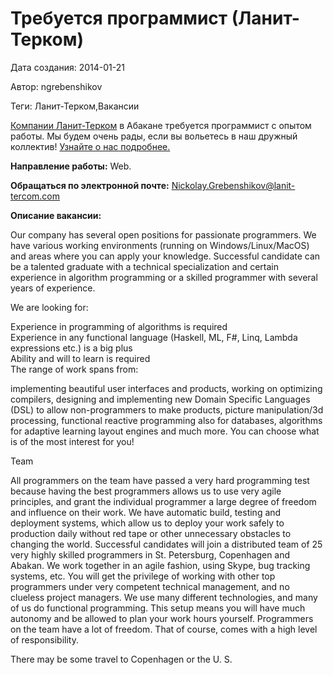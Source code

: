 # Требуется программист (Ланит-Терком)

Дата создания: 2014-01-21

Автор: ngrebenshikov

Теги: Ланит-Терком,Вакансии

[Компании Ланит-Терком](http://www.lanit-tercom.com) в Абакане требуется программист с опытом работы. Мы будем очень рады, если вы вольетесь в наш дружный коллектив! [Узнайте о нас подробнее.](http://lambda-calculus.ru/blog/job/8.html)  
   
**Направление работы:** Web.  
  
**Обращаться по электронной почте:** [Nickolay.Grebenshikov@lanit-tercom.com](mailto:Nickolay.Grebenshikov@lanit-tercom.com)  
  
**Описание вакансии:**  
  
Our company has several open positions for passionate programmers. We have various working environments (running on Windows/Linux/MacOS) and areas where you can apply your knowledge. Successful candidate can be a talented graduate with a technical specialization and certain experience in algorithm programming or a skilled programmer with several years of experience.   
  
We are looking for:   
  
Experience in programming of algorithms is required   
Experience in any functional language (Haskell, ML, F#, Linq, Lambda expressions etc.) is a big plus   
Ability and will to learn is required   
The range of work spans from:   
  
implementing beautiful user interfaces and products, working on optimizing compilers, designing and implementing new Domain Specific Languages (DSL) to allow non-programmers to make products, picture manipulation/3d processing, functional reactive programming also for databases, algorithms for adaptive learning layout engines and much more. You can choose what is of the most interest for you!   
  
Team   
  
All programmers on the team have passed a very hard programming test because having the best programmers allows us to use very agile principles, and grant the individual programmer a large degree of freedom and influence on their work. We have automatic build, testing and deployment systems, which allow us to deploy your work safely to production daily without red tape or other unnecessary obstacles to changing the world. Successful candidates will join a distributed team of 25 very highly skilled programmers in St. Petersburg, Copenhagen and Abakan. We work together in an agile fashion, using Skype, bug tracking systems, etc. You will get the privilege of working with other top programmers under very competent technical management, and no clueless project managers. We use many different technologies, and many of us do functional programming. This setup means you will have much autonomy and be allowed to plan your work hours yourself. Programmers on the team have a lot of freedom. That of course, comes with a high level of responsibility.   
  
There may be some travel to Copenhagen or the U. S.